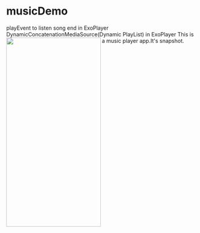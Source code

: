 # musicDemo
playEvent to listen song end in ExoPlayer
DynamicConcatenationMediaSource(Dynamic PlayList) in ExoPlayer 
This is a music player app.It's snapshot.
<a href="url"><img src="https://github.com/FightJames/blog/blob/master/musicDemo/main_page.jpg" align="left" height="500" width="250" ></a>
